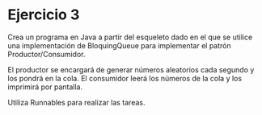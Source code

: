 Ejercicio 3
===========

Crea un programa en Java a partir del esqueleto dado en el que se utilice una implementación de BloquingQueue para implementar el patrón Productor/Consumidor.

El productor se encargará de generar números aleatorios cada segundo y los pondrá en la cola.
El consumidor leerá los números de la cola y los imprimirá por pantalla.

Utiliza Runnables para realizar las tareas.